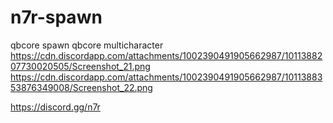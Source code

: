 # n7r-spawn
qbcore spawn qbcore multicharacter
https://cdn.discordapp.com/attachments/1002390491905662987/1011388207730020505/Screenshot_21.png
https://cdn.discordapp.com/attachments/1002390491905662987/1011388353876349008/Screenshot_22.png


https://discord.gg/n7r 
